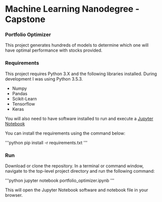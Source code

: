 # Machine Learning Nanodegree - Capstone
### Portfolio Optimizer

This project generates hundreds of models to determine which one will have optimal performance with stocks provided.

### Requirements

This project requires Python 3.X and the following libraries installed.  During development I was using Python 3.5.3.
- Numpy
- Pandas
- Scikit-Learn
- Tensorflow
- Keras

You will also need to have software installed to run and execute a <a href="http://ipython.org/notebook.html">Jupyter Notebook</a> 

You can install the requirements using the command below:

'''python
pip install -r requirements.txt
'''

### Run

Download or clone the repository.  In a terminal or command window, navigate to the top-level project directory and run the following command:

'''python
jupyter notebook portfolio_optimizer.ipynb
'''

This will open the Jupyter Notebook software and notebook file in your browser.



